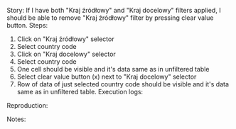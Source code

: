 Story:
If I have both "Kraj źródłowy" and "Kraj docelowy" filters applied, I should be able to remove "Kraj źródłowy" filter by pressing clear value button.
Steps:
1. Click on "Kraj źródłowy" selector
2. Select country code
3. Click on "Kraj docelowy" selector
2. Select country code
4. One cell should be visible and it's data same as in unfiltered table
5. Select clear value button (x) next to "Kraj docelowy" selector
7. Row of data of just selected country code should be visible and it's data same as in unfiltered table.
Execution logs:

Reproduction:

Notes:
